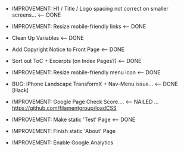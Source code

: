- IMPROVEMENT: H1 / Title / Logo spacing not correct on smaller screens... <-- DONE
- IMPROVEMENT: Resize mobile-friendly links <-- DONE
- Clean Up Variables <-- DONE
- Add Copyright Notice to Front Page <-- DONE
- Sort out ToC + Excerpts (on Index Pages?) <-- DONE
- IMPROVEMENT: Resize mobile-friendly menu icon <-- DONE
- BUG: iPhone Landscape TransformX + Nav-Menu issue... <-- DONE [Hack]
- IMPROVEMENT: Google Page Check Score.... <-- NAILED ... https://github.com/filamentgroup/loadCSS
- IMPROVEMENT: Make static 'Test' Page <-- DONE

- IMPROVEMENT: Finish static 'About' Page
- IMPROVEMENT: Enable Google Analytics